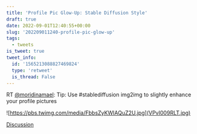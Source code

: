 ```yaml
---
title: 'Profile Pic Glow-Up: Stable Diffusion Style'
draft: true
date: 2022-09-01T12:40:55+00:00
slug: '202209011240-profile-pic-glow-up'
tags:
  - tweets
is_tweet: true
tweet_info:
  id: '1565213088827469824'
  type: 'retweet'
  is_thread: False
---
```




RT [@moridinamael](https://x.com/moridinamael): Tip: Use #stablediffusion img2img to slightly enhance your profile pictures 

![https://pbs.twimg.com/media/FbbsZyKWIAQuZ2U.jpg](VPvI009RLT.jpg)

[Discussion](https://x.com/sytelus/status/1565213088827469824)
